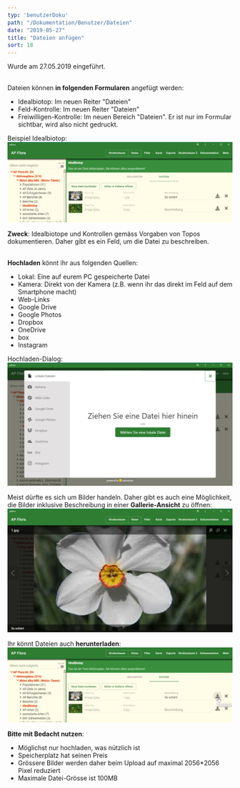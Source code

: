 ```yaml
---
typ: 'benutzerDoku'
path: "/Dokumentation/Benutzer/Dateien"
date: "2019-05-27"
title: "Dateien anfügen"
sort: 18
---
```


Wurde am 27.05.2019 eingeführt.<br/><br/>

Dateien können **in folgenden Formularen** angefügt werden:
- Idealbiotop: Im neuen Reiter "Dateien"
- Feld-Kontrolle: Im neuen Reiter "Dateien"
- Freiwilligen-Kontrolle: Im neuen Bereich "Dateien". Er ist nur im Formular sichtbar, wird also nicht gedruckt.

Beispiel Idealbiotop:
![Datein](_media/files_01.png)<br/>

**Zweck**: Idealbiotope und Kontrollen gemäss Vorgaben von Topos dokumentieren. Daher gibt es ein Feld, um die Datei zu beschreiben.<br/><br/>

**Hochladen** könnt ihr aus folgenden Quellen:
- Lokal: Eine auf eurem PC gespeicherte Datei
- Kamera: Direkt von der Kamera (z.B. wenn ihr das direkt im Feld auf dem Smartphone macht)
- Web-Links
- Google Drive
- Google Photos
- Dropbox
- OneDrive
- box
- Instagram

Hochladen-Dialog:
![hochladen](_media/file_04_upload.png)<br/>

Meist dürfte es sich um Bilder handeln. Daher gibt es auch eine Möglichkeit, die Bilder inklusive Beschreibung in einer **Gallerie-Ansicht** zu öffnen:
![Gallerie-Ansicht](_media/files_02_gallery.png)<br/>

Ihr könnt Dateien auch **herunterladen**:
![herunterladen](_media/files_03_herunterladen.png)<br/>

**Bitte mit Bedacht nutzen**:
- Möglichst nur hochladen, was nützlich ist 
- Speicherplatz hat seinen Preis
- Grössere Bilder werden daher beim Upload auf maximal 2056*2056 Pixel reduziert
- Maximale Datei-Grösse ist 100MB